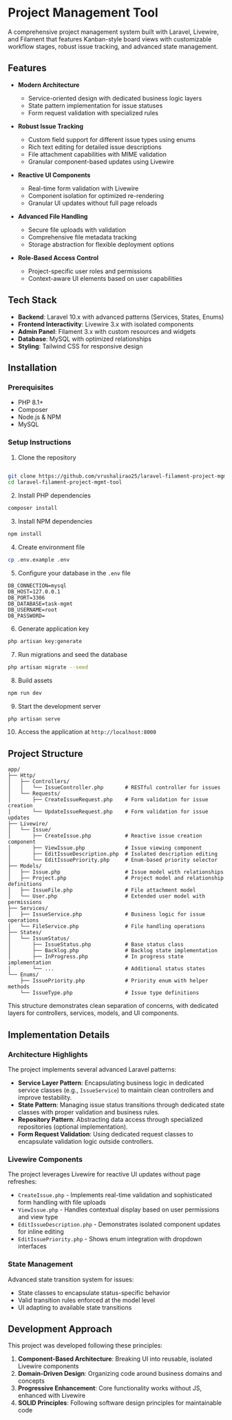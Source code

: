 # Project Management Tool

A comprehensive project management system built with Laravel, Livewire, and Filament that features Kanban-style board views with customizable workflow stages, robust issue tracking, and advanced state management.

## Features

- **Modern Architecture**
  - Service-oriented design with dedicated business logic layers
  - State pattern implementation for issue statuses
  - Form request validation with specialized rules

- **Robust Issue Tracking**
  - Custom field support for different issue types using enums
  - Rich text editing for detailed issue descriptions
  - File attachment capabilities with MIME validation
  - Granular component-based updates using Livewire

- **Reactive UI Components**
  - Real-time form validation with Livewire
  - Component isolation for optimized re-rendering
  - Granular UI updates without full page reloads

- **Advanced File Handling**
  - Secure file uploads with validation
  - Comprehensive file metadata tracking
  - Storage abstraction for flexible deployment options

- **Role-Based Access Control**
  - Project-specific user roles and permissions
  - Context-aware UI elements based on user capabilities

## Tech Stack

- **Backend**: Laravel 10.x with advanced patterns (Services, States, Enums)
- **Frontend Interactivity**: Livewire 3.x with isolated components
- **Admin Panel**: Filament 3.x with custom resources and widgets
- **Database**: MySQL with optimized relationships
- **Styling**: Tailwind CSS for responsive design

## Installation

### Prerequisites
- PHP 8.1+
- Composer
- Node.js & NPM
- MySQL

### Setup Instructions

1. Clone the repository
```bash

git clone https://github.com/vrushalirao25/laravel-filament-project-mgmt-tool.git
cd laravel-filament-project-mgmt-tool
```

2. Install PHP dependencies
```bash
composer install
```

3. Install NPM dependencies
```bash
npm install
```

4. Create environment file
```bash
cp .env.example .env
```

5. Configure your database in the `.env` file
```
DB_CONNECTION=mysql
DB_HOST=127.0.0.1
DB_PORT=3306
DB_DATABASE=task-mgmt
DB_USERNAME=root
DB_PASSWORD=
```

6. Generate application key
```bash
php artisan key:generate
```

7. Run migrations and seed the database
```bash
php artisan migrate --seed
```

8. Build assets
```bash
npm run dev
```

9. Start the development server
```bash
php artisan serve
```

10. Access the application at `http://localhost:8000`

## Project Structure

```
app/
├── Http/
│   ├── Controllers/
│   │   └── IssueController.php       # RESTful controller for issues
│   └── Requests/
│       ├── CreateIssueRequest.php    # Form validation for issue creation
│       └── UpdateIssueRequest.php    # Form validation for issue updates
├── Livewire/
│   └── Issue/
│       ├── CreateIssue.php           # Reactive issue creation component
│       ├── ViewIssue.php             # Issue viewing component
│       ├── EditIssueDescription.php  # Isolated description editing
│       └── EditIssuePriority.php     # Enum-based priority selector
├── Models/
│   ├── Issue.php                     # Issue model with relationships
│   ├── Project.php                   # Project model and relationship definitions
│   ├── IssueFile.php                 # File attachment model
│   └── User.php                      # Extended user model with permissions
├── Services/
│   ├── IssueService.php              # Business logic for issue operations
│   └── FileService.php               # File handling operations
├── States/
│   └── IssueStatus/
│       ├── IssueStatus.php           # Base status class
│       ├── Backlog.php               # Backlog state implementation
│       ├── InProgress.php            # In progress state implementation
│       └── ...                       # Additional status states
└── Enums/
    ├── IssuePriority.php             # Priority enum with helper methods
    └── IssueType.php                 # Issue type definitions
```

This structure demonstrates clean separation of concerns, with dedicated layers for controllers, services, models, and UI components.

## Implementation Details

### Architecture Highlights

The project implements several advanced Laravel patterns:

- **Service Layer Pattern**: Encapsulating business logic in dedicated service classes (e.g., `IssueService`) to maintain clean controllers and improve testability.
- **State Pattern**: Managing issue status transitions through dedicated state classes with proper validation and business rules.
- **Repository Pattern**: Abstracting data access through specialized repositories (optional implementation).
- **Form Request Validation**: Using dedicated request classes to encapsulate validation logic outside controllers.

### Livewire Components

The project leverages Livewire for reactive UI updates without page refreshes:

- `CreateIssue.php` - Implements real-time validation and sophisticated form handling with file uploads
- `ViewIssue.php` - Handles contextual display based on user permissions and view type
- `EditIssueDescription.php` - Demonstrates isolated component updates for inline editing
- `EditIssuePriority.php` - Shows enum integration with dropdown interfaces

### State Management

Advanced state transition system for issues:

- State classes to encapsulate status-specific behavior
- Valid transition rules enforced at the model level
- UI adapting to available state transitions

## Development Approach

This project was developed following these principles:

1. **Component-Based Architecture**: Breaking UI into reusable, isolated Livewire components
2. **Domain-Driven Design**: Organizing code around business domains and concepts
3. **Progressive Enhancement**: Core functionality works without JS, enhanced with Livewire
4. **SOLID Principles**: Following software design principles for maintainable code


